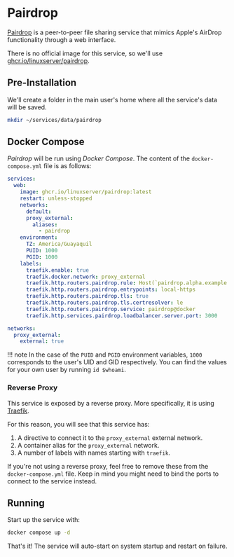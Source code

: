 # Pairdrop

[Pairdrop](https://pairdrop.net/) is a peer-to-peer file sharing service that mimics Apple's AirDrop functionality through a web interface.

There is no official image for this service, so we'll use [ghcr.io/linuxserver/pairdrop](https://hub.docker.com/r/linuxserver/pairdrop).

## Pre-Installation

We'll create a folder in the main user's home where all the service's data will be saved.

```bash
mkdir ~/services/data/pairdrop
```

## Docker Compose

*Pairdrop* will be run using *Docker Compose*. The content of the `docker-compose.yml` file is as follows:

```yaml
services:
  web:
    image: ghcr.io/linuxserver/pairdrop:latest
    restart: unless-stopped
    networks:
      default:
      proxy_external:
        aliases:
          - pairdrop
    environment:
      TZ: America/Guayaquil
      PUID: 1000
      PGID: 1000
    labels:
      traefik.enable: true
      traefik.docker.network: proxy_external
      traefik.http.routers.pairdrop.rule: Host(`pairdrop.alpha.example.com`) || Host(`pairdrop.alpha.home.example.com`)
      traefik.http.routers.pairdrop.entrypoints: local-https
      traefik.http.routers.pairdrop.tls: true
      traefik.http.routers.pairdrop.tls.certresolver: le
      traefik.http.routers.pairdrop.service: pairdrop@docker
      traefik.http.services.pairdrop.loadbalancer.server.port: 3000

networks:
  proxy_external:
    external: true
```

!!! note
    In the case of the `PUID` and `PGID` environment variables, `1000` corresponds to the user's UID and GID respectively. You can find the values for your own user by running `id $whoami`.

### Reverse Proxy

This service is exposed by a reverse proxy. More specifically, it is using [Traefik](../networking/traefik.md).

For this reason, you will see that this service has:

1. A directive to connect it to the `proxy_external` external network.
2. A container alias for the `proxy_external` network.
3. A number of labels with names starting with `traefik`.

If you're not using a reverse proxy, feel free to remove these from the `docker-compose.yml` file.
Keep in mind you might need to bind the ports to connect to the service instead.

## Running

Start up the service with:

```bash
docker compose up -d
```

That's it! The service will auto-start on system startup and restart on failure.

